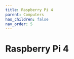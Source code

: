 ```yaml
---
title: Raspberry Pi 4
parent: Computers
has_children: false
nav_order: 5
---
```


# Raspberry Pi 4

<!-- TODO -->
